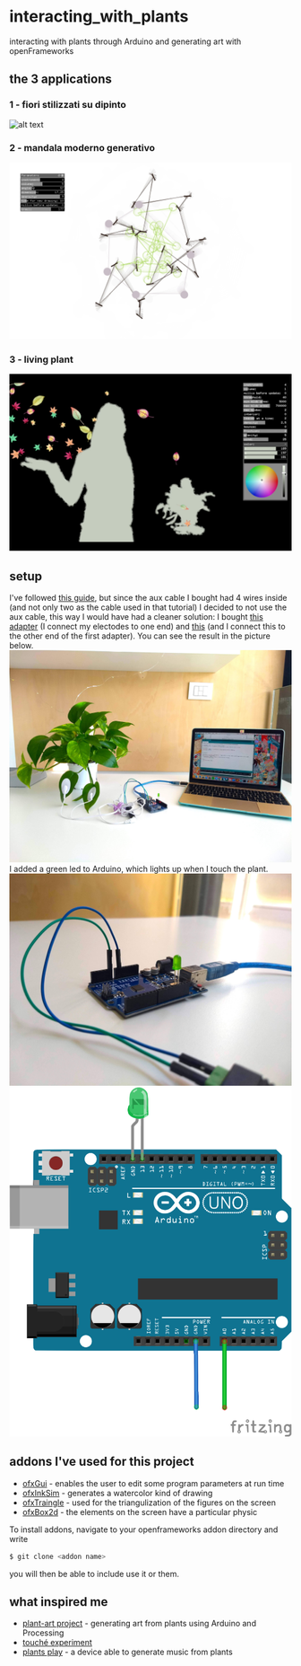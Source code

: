 # interacting_with_plants
interacting with plants through Arduino and generating art with openFrameworks 


## the 3 applications
### 1 - fiori stilizzati su dipinto
![alt text](https://github.com/Mirty/interacting_with_plants/blob/master/imgs/Screen%20Shot%202019-03-28%20at%2019.35.30.png)


### 2 - mandala moderno generativo
![alt text](https://github.com/Mirty/interacting_with_plants/blob/master/imgs/Screen%20Shot%202019-03-28%20at%2019.36.11.png)


### 3 - living plant
![alt text](https://github.com/Mirty/interacting_with_plants/blob/master/imgs/Screen%20Shot%202019-03-28%20at%2019.38.44.png)


## setup
I've followed [this guide](https://github.com/robbiebarrat/plant-art), but since the aux cable I bought had 4 wires inside (and not only two as the cable used in that tutorial) I decided to not use the aux cable, this way I would have had a cleaner solution: I bought [this adapter](https://www.amazon.it/gp/product/B07GXMLGJG/ref=ppx_yo_dt_b_asin_title_o01_s00?ie=UTF8&psc=1) (I connect my electodes to one end) and [this](https://www.amazon.it/gp/product/B071XCPRNH/ref=ppx_yo_dt_b_asin_title_o00_s00?ie=UTF8&psc=1) (and I connect this to the other end of the first adapter). You can see the result in the picture below.
![alt text](https://github.com/Mirty/interacting_with_plants/blob/master/imgs/setup.jpg)
I added a green led to Arduino, which lights up when I touch the plant.
![alt text](https://github.com/Mirty/interacting_with_plants/blob/master/imgs/setup_arduino.jpg)
![alt text](https://github.com/Mirty/interacting_with_plants/blob/master/imgs/arduino_fritzing.png)


## addons I've used for this project
* [ofxGui](https://openframeworks.cc/documentation/ofxGui/) - enables the user to edit some program parameters at run time
* [ofxInkSim](https://github.com/Akira-Hayasaka/ofxInkSim) - generates a watercolor kind of drawing
* [ofxTraingle](https://github.com/obviousjim/ofxTriangle) - used for the triangulization of the figures on the screen
* [ofxBox2d](https://github.com/vanderlin/ofxBox2d) - the elements on the screen have a particular physic


To install addons, navigate to your openframeworks addon directory and write
```sh
$ git clone <addon name>
```
you will then be able to include use it or them. 


## what inspired me
* [plant-art project](https://github.com/robbiebarrat/plant-art) - generating art from plants using Arduino and Processing
* [touché experiment](https://www.nickarner.com/blog/2017/7/8/talking-to-plants-touch%C3%A9-experiments) 
* [plants play](https://www.plantsplay.com/) - a device able to generate music from plants


